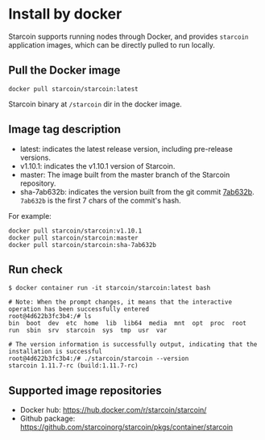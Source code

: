 # Install by docker

Starcoin supports running nodes through Docker, and provides `starcoin` application images, which can be directly pulled to run locally.

## Pull the Docker image

```shell
docker pull starcoin/starcoin:latest
```

Starcoin binary at `/starcoin` dir in the docker image.

## Image tag description

* latest: indicates the latest release version, including pre-release versions.
* v1.10.1: indicates the v1.10.1 version of Starcoin.
* master: The image built from the master branch of the Starcoin repository.
* sha-7ab632b: indicates the version built from the git commit [7ab632b](https://github.com/starcoinorg/starcoin/commit/7ab632b36a039439d424c83951ca8d2366d311c7). `7ab632b` is the first 7 chars of the commit's hash.

For example:

```shell
docker pull starcoin/starcoin:v1.10.1
docker pull starcoin/starcoin:master
docker pull starcoin/starcoin:sha-7ab632b
```

## Run check

```shell
$ docker container run -it starcoin/starcoin:latest bash

# Note: When the prompt changes, it means that the interactive operation has been successfully entered
root@4d622b3fc3b4:/# ls
bin  boot  dev  etc  home  lib  lib64  media  mnt  opt  proc  root  run  sbin  srv  starcoin  sys  tmp  usr  var

# The version information is successfully output, indicating that the installation is successful
root@4d622b3fc3b4:/# ./starcoin/starcoin --version
starcoin 1.11.7-rc (build:1.11.7-rc)
```

## Supported image repositories

* Docker hub: https://hub.docker.com/r/starcoin/starcoin/
* Github package: https://github.com/starcoinorg/starcoin/pkgs/container/starcoin
